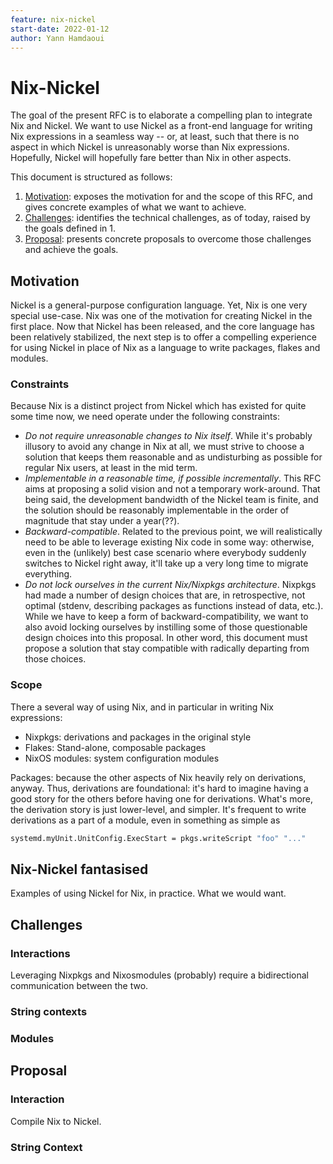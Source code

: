 ```yaml
---
feature: nix-nickel
start-date: 2022-01-12
author: Yann Hamdaoui
---
```


# Nix-Nickel

The goal of the present RFC is to elaborate a compelling plan to integrate Nix
and Nickel. We want to use Nickel as a front-end language for writing Nix
expressions in a seamless way -- or, at least, such that there is no aspect in
which Nickel is unreasonably worse than Nix expressions. Hopefully, Nickel will
hopefully fare better than Nix in other aspects.

This document is structured as follows:

1. [Motivation](#motivation): exposes the motivation for and the scope of this
   RFC, and gives concrete examples of what we want to achieve.
2. [Challenges](#challenges): identifies the technical challenges, as of today,
   raised by the goals defined in 1.
3. [Proposal](#proposal): presents concrete proposals to overcome those challenges
   and achieve the goals.

## Motivation

Nickel is a general-purpose configuration language. Yet, Nix is one very special
use-case. Nix was one of the motivation for creating Nickel in the first place.
Now that Nickel has been released, and the core language has been relatively
stabilized, the next step is to offer a compelling experience for using Nickel
in place of Nix as a language to write packages, flakes and modules.

### Constraints

Because Nix is a distinct project from Nickel which has existed for quite
some time now, we need operate under the following constraints:

- _Do not require unreasonable changes to Nix itself_. While it's probably
    illusory to avoid any change in Nix at all, we must strive to choose a
    solution that keeps them reasonable and as undisturbing as possible for
    regular Nix users, at least in the mid term.
- _Implementable in a reasonable time, if possible incrementally_. This RFC aims
    at proposing a solid vision and not a temporary work-around. That being
    said, the development bandwidth of the Nickel team is finite, and the
    solution should be reasonably implementable in the order of magnitude that
    stay under a year(??).
- _Backward-compatible_. Related to the previous point, we will realistically
    need to be able to leverage existing Nix code in some way: otherwise, even
    in the (unlikely) best case scenario where everybody suddenly switches to
    Nickel right away, it'll take up a very long time to migrate everything.
- _Do not lock ourselves in the current Nix/Nixpkgs architecture_. Nixpkgs had
    made a number of design choices that are, in retrospective, not optimal
    (stdenv, describing packages as functions instead of data, etc.). While we
    have to keep a form of backward-compatibility, we want to also avoid locking
    ourselves by instilling some of those questionable design choices into this
    proposal. In other word, this document must propose a solution that stay
    compatible with radically departing from those choices. 

### Scope

There a several way of using Nix, and in particular in writing Nix expressions:

- Nixpkgs: derivations and packages in the original style
- Flakes: Stand-alone, composable packages
- NixOS modules: system configuration modules

Packages: because the other aspects of Nix heavily rely on derivations, anyway.
Thus, derivations are foundational: it's hard to imagine having a good story for
the others before having one for derivations. What's more, the derivation story
is just lower-level, and simpler. It's frequent to write derivations as a part
of a module, even in something as simple as

```nix
systemd.myUnit.UnitConfig.ExecStart = pkgs.writeScript "foo" "..."
```

## Nix-Nickel fantasised 

Examples of using Nickel for Nix, in practice. What we would want.

## Challenges

### Interactions

Leveraging Nixpkgs and Nixosmodules (probably) require a bidirectional
communication between the two.

### String contexts

### Modules

## Proposal

### Interaction

Compile Nix to Nickel.

### String Context
